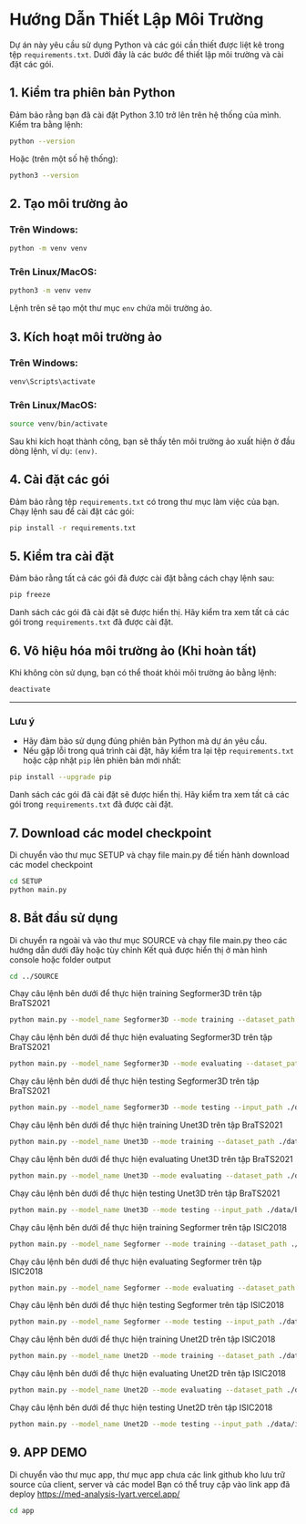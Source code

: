 
# Hướng Dẫn Thiết Lập Môi Trường

Dự án này yêu cầu sử dụng Python và các gói cần thiết được liệt kê trong tệp `requirements.txt`. Dưới đây là các bước để thiết lập môi trường và cài đặt các gói.

## 1. Kiểm tra phiên bản Python

Đảm bảo rằng bạn đã cài đặt Python 3.10 trở lên trên hệ thống của mình.  
Kiểm tra bằng lệnh:

```bash
python --version
```

Hoặc (trên một số hệ thống):

```bash
python3 --version
```

## 2. Tạo môi trường ảo

### Trên Windows:
```bash
python -m venv venv
```

### Trên Linux/MacOS:
```bash
python3 -m venv venv
```

Lệnh trên sẽ tạo một thư mục `env` chứa môi trường ảo.

## 3. Kích hoạt môi trường ảo

### Trên Windows:
```bash
venv\Scripts\activate
```

### Trên Linux/MacOS:
```bash
source venv/bin/activate
```

Sau khi kích hoạt thành công, bạn sẽ thấy tên môi trường ảo xuất hiện ở đầu dòng lệnh, ví dụ: `(env)`.

## 4. Cài đặt các gói

Đảm bảo rằng tệp `requirements.txt` có trong thư mục làm việc của bạn. Chạy lệnh sau để cài đặt các gói:

```bash
pip install -r requirements.txt
```

## 5. Kiểm tra cài đặt

Đảm bảo rằng tất cả các gói đã được cài đặt bằng cách chạy lệnh sau:

```bash
pip freeze
```

Danh sách các gói đã cài đặt sẽ được hiển thị. Hãy kiểm tra xem tất cả các gói trong `requirements.txt` đã được cài đặt.

## 6. Vô hiệu hóa môi trường ảo (Khi hoàn tất)

Khi không còn sử dụng, bạn có thể thoát khỏi môi trường ảo bằng lệnh:

```bash
deactivate
```

---

### Lưu ý

- Hãy đảm bảo sử dụng đúng phiên bản Python mà dự án yêu cầu.
- Nếu gặp lỗi trong quá trình cài đặt, hãy kiểm tra lại tệp `requirements.txt` hoặc cập nhật `pip` lên phiên bản mới nhất:

```bash
pip install --upgrade pip
```
Danh sách các gói đã cài đặt sẽ được hiển thị. Hãy kiểm tra xem tất cả các gói trong `requirements.txt` đã được cài đặt.

## 7. Download các model checkpoint

Di chuyển vào thư mục SETUP và chạy file main.py để tiến hành download các model checkpoint
```bash
cd SETUP
python main.py
```

## 8. Bắt đầu sử dụng

Di chuyển ra ngoài và vào thư mục SOURCE và chạy file main.py theo các hướng dẫn dưới đây hoặc tùy chỉnh
Kết quả được hiển thị ở màn hình console hoặc folder output
```bash
cd ../SOURCE
```
Chạy câu lệnh bên dưới để thực hiện training Segformer3D trên tập BraTS2021
```bash
python main.py --model_name Segformer3D --mode training --dataset_path ./data/brats --model_checkpoint ./checkpoints/Segformer3D_BraTS2021_epoch_50_model.pth --output_dir ./output --epochs 53 --batch_size 1
```
Chạy câu lệnh bên dưới để thực hiện evaluating Segformer3D trên tập BraTS2021
```bash
python main.py --model_name Segformer3D --mode evaluating --dataset_path ./data/brats --model_checkpoint ./checkpoints/Segformer3D_BraTS2021_epoch_50_model.pth --output_dir ./output --batch_size 1
```
Chạy câu lệnh bên dưới để thực hiện testing Segformer3D trên tập BraTS2021
```bash
python main.py --model_name Segformer3D --mode testing --input_path ./data/brats/BraTS2021_00003 --model_checkpoint ./checkpoints/Segformer3D_BraTS2021_epoch_50_model.pth --output_dir ./output
```
Chạy câu lệnh bên dưới để thực hiện training Unet3D trên tập BraTS2021
```bash
python main.py --model_name Unet3D --mode training --dataset_path ./data/brats --model_checkpoint ./checkpoints/Unet3D_BraTS2021_epoch_50_model.pth --output_dir ./output --epochs 53 --batch_size 1
```
Chạy câu lệnh bên dưới để thực hiện evaluating Unet3D trên tập BraTS2021
```bash
python main.py --model_name Unet3D --mode evaluating --dataset_path ./data/brats --model_checkpoint ./checkpoints/Unet3D_BraTS2021_epoch_50_model.pth --output_dir ./output --batch_size 1
```
Chạy câu lệnh bên dưới để thực hiện testing Unet3D trên tập BraTS2021
```bash
python main.py --model_name Unet3D --mode testing --input_path ./data/brats/BraTS2021_00003 --model_checkpoint ./checkpoints/Unet3D_BraTS2021_epoch_50_model.pth --output_dir ./output
```
Chạy câu lệnh bên dưới để thực hiện training Segformer trên tập ISIC2018
```bash
python main.py --model_name Segformer --mode training --dataset_path ./data/isic --model_checkpoint ./checkpoints/Segformer_ISIC2018_epoch_50_model.pth --output_dir ./output --epochs 52 --batch_size 1 --H 512 --W 512
```
Chạy câu lệnh bên dưới để thực hiện evaluating Segformer trên tập ISIC2018
```bash
python main.py --model_name Segformer --mode evaluating --dataset_path ./data/isic --model_checkpoint ./checkpoints/Segformer_ISIC2018_epoch_50_model.pth --output_dir ./output --batch_size 1 --H 512 --W 512
```
Chạy câu lệnh bên dưới để thực hiện testing Segformer trên tập ISIC2018
```bash
python main.py --model_name Segformer --mode testing --input_path ./data/isic/images/ISIC_0000000.jpg --model_checkpoint ./checkpoints/Segformer_ISIC2018_epoch_50_model.pth --output_dir ./output
```
Chạy câu lệnh bên dưới để thực hiện training Unet2D trên tập ISIC2018
```bash
python main.py --model_name Unet2D --mode training --dataset_path ./data/isic --model_checkpoint ./checkpoints/Unet2D_ISIC2018_epoch_50_model.pth --output_dir ./output --epochs 52 --batch_size 1 --H 256 --W 256
```
Chạy câu lệnh bên dưới để thực hiện evaluating Unet2D trên tập ISIC2018
```bash
python main.py --model_name Unet2D --mode evaluating --dataset_path ./data/isic --model_checkpoint ./checkpoints/Unet2D_ISIC2018_epoch_50_model.pth --output_dir ./output --batch_size 1 --H 256 --W 256
```
Chạy câu lệnh bên dưới để thực hiện testing Unet2D trên tập ISIC2018
```bash
python main.py --model_name Unet2D --mode testing --input_path ./data/isic/images/ISIC_0000000.jpg --model_checkpoint ./checkpoints/Unet2D_ISIC2018_epoch_50_model.pth --output_dir ./output --H 256 --W 256
```
## 9. APP DEMO
Di chuyển vào thư mục app, thư mục app chưa các link github kho lưu trữ source của client, server và các model
Bạn có thể truy cập vào link app đã deploy https://med-analysis-lyart.vercel.app/
```bash
cd app
```